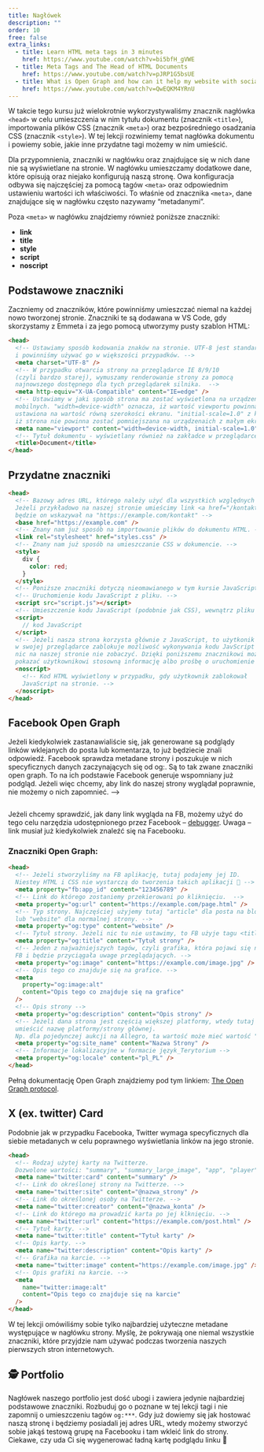 ```yaml
---
title: Nagłówek
description: ""
order: 10
free: false
extra_links:
  - title: Learn HTML meta tags in 3 minutes
    href: https://www.youtube.com/watch?v=bi5bfH_gVWE
  - title: Meta Tags and The Head of HTML Documents
    href: https://www.youtube.com/watch?v=pJRP1G5bsUE
  - title: What is Open Graph and how can it help my website with social media?
    href: https://www.youtube.com/watch?v=QwEQKM4YRnU
---
```


W takcie tego kursu już wielokrotnie wykorzystywaliśmy znacznik nagłówka `<head>` w celu umieszczenia w nim tytułu dokumentu (znacznik `<title>`), importowania plików CSS (znacznik `<meta>`) oraz bezpośredniego osadzania CSS (znacznik `<style>`). W tej lekcji rozwiniemy temat nagłówka dokumentu i powiemy sobie, jakie inne przydatne tagi możemy w nim umieścić.

Dla przypomnienia, znaczniki w nagłówku oraz znajdujące się w nich dane nie są wyświetlane na stronie. W nagłówku umieszczamy dodatkowe dane, które opisują oraz niejako konfigurują naszą stronę. Owa konfiguracja odbywa się najczęściej za pomocą tagów `<meta>` oraz odpowiednim ustawieniu wartości ich właściwości. To właśnie od znacznika `<meta>`, dane znajdujące się w nagłówku często nazywamy “metadanymi”.

Poza `<meta>` w nagłówku znajdziemy również poniższe znaczniki:

- **link**
- **title**
- **style**
- **script**
- **noscript**

## Podstawowe znaczniki

Zaczniemy od znaczników, które powinniśmy umieszczać niemal na każdej nowo tworzonej stronie. Znaczniki te są dodawana w VS Code, gdy skorzystamy z Emmeta i za jego pomocą utworzymy pusty szablon HTML:

```html
<head>
  <!-- Ustawiamy sposób kodowania znaków na stronie. UTF-8 jest standardem 
  i powinniśmy używać go w większości przypadków. -->
  <meta charset="UTF-8" />
  <!-- W przypadku otwarcia strony na przeglądarce IE 8/9/10
  (czyli bardzo starej), wymuszamy renderowanie strony za pomocą
  najnowszego dostępnego dla tych przeglądarek silnika.  -->
  <meta http-equiv="X-UA-Compatible" content="IE=edge" />
  <!-- Ustawiamy w jaki sposób strona ma zostać wyświetlona na urządzeniach
  mobilnych. "width=device-width" oznacza, iż wartość viewportu powinna zostać
  ustawiona na wartość równą szerokości ekranu. "initial-scale=1.0" z kolei oznacza,
  iż strona nie powinna zostać pomniejszana na urządzenaich z małym ekranem. -->
  <meta name="viewport" content="width=device-width, initial-scale=1.0" />
  <!-- Tytuł dokumentu - wyświetlany również na zakładce w przeglądarce. -->
  <title>Document</title>
</head>
```

## Przydatne znaczniki

```html
<head>
  <!-- Bazowy adres URL, którego należy użyć dla wszystkich względnych adresów.
  Jeżeli przykładowo na naszej stronie umieścimy link <a href="/kontakt">,
  będzie on wskazywał na "https://example.com/kontakt" -->
  <base href="https://example.com" />
  <!-- Znany nam już sposób na importowanie plików do dokumentu HTML. -->
  <link rel="stylesheet" href="styles.css" />
  <!-- Znany nam już sposób na umieszczanie CSS w dokumencie. -->
  <style>
    div {
      color: red;
    }
  </style>
  <!-- Poniższe znaczniki dotyczą nieomawianego w tym kursie JavaScript. -->
  <!-- Uruchomienie kodu JavaScript z pliku. -->
  <script src="script.js"></script>
  <!-- Umieszczenie kodu JavaScript (podobnie jak CSS), wewnątrz pliku HTML -->
  <script>
    // kod JavaScript
  </script>
  <!-- Jeżeli nasza strona korzysta głównie z JavaScript, to użytkonik który
  w swojej przeglądarce zablokuje możliwość wykonywania kodu JavScript może
  nic na naszej stronie nie zobaczyć. Dzięki poniższemu znacznikowi możemy
  pokazać użytkownikowi stosowną informację albo prośbę o uruchomienie JavaScript -->
  <noscript>
    <!-- Kod HTML wyświetlony w przypadku, gdy użytkownik zablokował
    JavaScript na stronie. -->
  </noscript>
</head>
```

## Facebook Open Graph

Jeżeli kiedykolwiek zastanawialiście się, jak generowane są podglądy linków wklejanych do posta lub komentarza, to już będziecie znali odpowiedź. Facebook sprawdza metadane strony i poszukuje w nich specyficznych danych zaczynających się od og:. Są to tak zwane znaczniki open graph. To na ich podstawie Facebook generuje wspomniany już podgląd. Jeżeli więc chcemy, aby link do naszej strony wyglądał poprawnie, nie możemy o nich zapomnieć. -->

<img alt="" src="/kurs/statyczna/img/zaawansowana-strona/capture.png" />

Jeżeli chcemy sprawdzić, jak dany link wygląda na FB, możemy użyć do tego celu narzędzia udostępnionego przez Facebook – [debugger](https://developers.facebook.com/tools/debug). Uwaga – link musiał już kiedykolwiek znaleźć się na Facebooku.

### Znaczniki Open Graph:

```html
<head>
  <!-- Jeżeli stworzyliśmy na FB aplikację, tutaj podajemy jej ID.
  Niestey HTML i CSS nie wystarczą do tworzenia takich aplikacji 🙂 -->
  <meta property="fb:app_id" content="123456789" />
  <!-- Link do którego zostaniemy przekierowani po kliknięciu.  -->
  <meta property="og:url" content="https://example.com/page.html" />
  <!-- Typ strony. Najczęściej użyjemy tutaj "article" dla posta na blogu
  lub "website" dla normalnej strony. -->
  <meta property="og:type" content="website" />
  <!-- Tytuł strony. Jeżeli nic tu nie ustawimy, to FB użyje tagu <title> -->
  <meta property="og:title" content="Tytuł strony" />
  <!-- Jeden z najważniejszych tagów, czyli grafika, która pojawi się na
  FB i będzie przyciągała uwage przeglądających. -->
  <meta property="og:image" content="https://example.com/image.jpg" />
  <!-- Opis tego co znajduje się na grafice. -->
  <meta
    property="og:image:alt"
    content="Opis tego co znajduje się na grafice"
  />
  <!-- Opis strony -->
  <meta property="og:description" content="Opis strony" />
  <!-- Jeżeli dana strona jest częścią większej platformy, wtedy tutaj możemy
  umieścić nazwę platformy/strony głównej. 
  Np. dla pojedynczej aukcji na Allegro, ta wartość może mieć wartość "Allegro". -->
  <meta property="og:site_name" content="Nazwa Strony" />
  <!-- Informacje lokalizacyjne w formacie język_Terytorium -->
  <meta property="og:locale" content="pl_PL" />
</head>
```

Pełną dokumentację Open Graph znajdziemy pod tym linkiem: [The Open Graph protocol](https://ogp.me/).

## X (ex. twitter) Card

Podobnie jak w przypadku Facebooka, Twitter wymaga specyficznych dla siebie metadanych w celu poprawnego wyświetlania linków na jego stronie.

```html
<head>
  <!-- Rodzaj użytej karty na Twitterze.
  Dozwolone wartości: "summary", "summary_large_image", "app", "player" -->
  <meta name="twitter:card" content="summary" />
  <!-- Link do określonej strony na Twitterze. -->
  <meta name="twitter:site" content="@nazwa_strony" />
  <!-- Link do określonej osoby na Twitterze. -->
  <meta name="twitter:creator" content="@nazwa_konta" />
  <!-- Link do którego ma prowadzić karta po jej klknięciu. -->
  <meta name="twitter:url" content="https://example.com/post.html" />
  <!-- Tytuł karty. -->
  <meta name="twitter:title" content="Tytuł karty" />
  <!-- Opis karty. -->
  <meta name="twitter:description" content="Opis karty" />
  <!-- Grafika na karcie. -->
  <meta name="twitter:image" content="https://example.com/image.jpg" />
  <!-- Opis grafiki na karcie. -->
  <meta
    name="twitter:image:alt"
    content="Opis tego co znajduje się na karcie"
  />
</head>
```

W tej lekcji omówiliśmy sobie tylko najbardziej użyteczne metadane występujące w nagłówku strony. Myślę, że pokrywają one niemal wszystkie znaczniki, które przyjdzie nam używać podczas tworzenia naszych pierwszych stron internetowych.

## 🕵️ Portfolio

Nagłówek naszego portfolio jest dość ubogi i zawiera jedynie najbardziej podstawowe znaczniki. Rozbuduj go o poznane w tej lekcji tagi i nie zapomnij o umieszczeniu tagów `og:***`. Gdy już dowiemy się jak hostować naszą stronę i będziemy posiadali jej adres URL, wtedy możemy stworzyć sobie jakąś testową grupę na Facebooku i tam wkleić link do strony. Ciekawe, czy uda Ci się wygenerować ładną kartę podglądu linku 🙂
